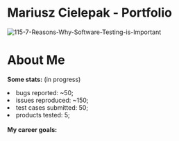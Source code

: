 # Mariusz Cielepak - Portfolio


![115-7-Reasons-Why-Software-Testing-is-Important](https://github.com/GPDragonGP/ImMariuszC.github.io/assets/61275107/23b986c6-8dc4-4a9c-99f1-3ea4131c5946)

# About Me

<b>Some stats:</b> (in progress)
<li>
  <lu>bugs reported: ~50;</lu>
</li>
<li>
  <lu>issues reproduced: ~150;</lu>
</li>
<li>
  <lo>test cases submitted: 50;</lo>
</li>
<li>  
  <lo>products tested: 5;</lo>
</li>
</br>
<b>My career goals:</b>
